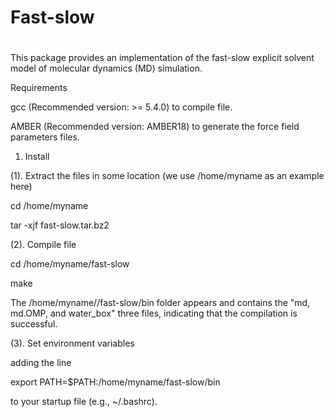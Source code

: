 # Fast-slow
#
This package provides an implementation of the fast-slow explicit solvent model of molecular dynamics (MD) simulation.


Requirements


   gcc (Recommended version: >= 5.4.0) to compile file.
   
   AMBER (Recommended version: AMBER18) to generate the force field parameters files.
   

1. Install

(1). Extract the files in some location (we use /home/myname as an example here)

  cd /home/myname
  
  tar -xjf fast-slow.tar.bz2
  

(2). Compile file

  cd /home/myname/fast-slow
  
  make
  
The /home/myname//fast-slow/bin folder appears and contains the "md, md.OMP, and water_box" three files, indicating that the compilation is successful.


(3). Set environment variables

  adding the line
  
  export PATH=$PATH:/home/myname/fast-slow/bin
  
  to your startup file (e.g., ~/.bashrc).
  
